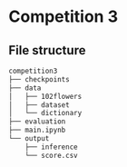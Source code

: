 # Competition 3

## File structure
```bash
competition3
├── checkpoints
├── data
│   ├── 102flowers
│   ├── dataset
│   └── dictionary
├── evaluation
├── main.ipynb
└── output
    ├── inference
    └── score.csv

```
